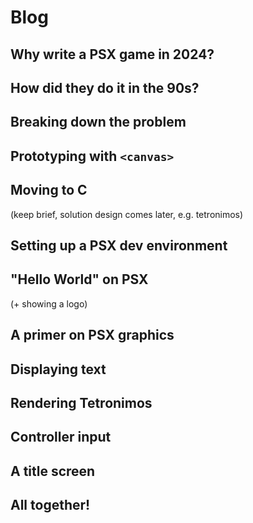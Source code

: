 # Blog

## Why write a PSX game in 2024?

## How did they do it in the 90s?

## Breaking down the problem

## Prototyping with `<canvas>`

## Moving to C

(keep brief, solution design comes later, e.g. tetronimos)

## Setting up a PSX dev environment

## "Hello World" on PSX

(+ showing a logo)

## A primer on PSX graphics

## Displaying text

## Rendering Tetronimos

## Controller input

## A title screen

## All together!

